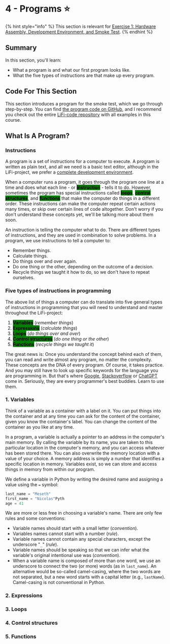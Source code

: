 # 4 - Programs ⭐

{% hint style="info" %}
This section is relevant for [Exercise 1: Hardware Assembly, Development Environment, and Smoke Test](https://github.com/winf-hsos/lifi-exercises/raw/main/exercises/01\_exercise\_hardware\_assembly.pdf).
{% endhint %}

## Summary

In this section, you'll learn:

* What a program is and what our first program looks like.
* What the five types of instructions are that make up every program.

## Code For This Section

This section introduces a program for the smoke test, which we go through step-by-step. You can find [the program code on GitHub](https://github.com/winf-hsos/LiFi-code/blob/main/examples/smoke\_test.py), and I recommend you check out the entire [LiFi-code repository](https://github.com/winf-hsos/LiFi-code) with all examples in this course.

## What Is A Program?

### Instructions

A program is a set of instructions for a computer to execute. A program is written as plain text, and all we need is a basic text editor, although in the LiFi-project, we prefer a [complete development environment](development-environment.md).&#x20;

When a computer runs a program, it goes through the program one line at a time and does what each line - or <mark style="background-color:green;">**instruction**</mark> - tells it to do. However, sometimes the program has special instructions called <mark style="background-color:green;">**loops**</mark>, <mark style="background-color:green;">**control structures**</mark>, and <mark style="background-color:green;">**functions**</mark> that make the computer do things in a different order. These instructions can make the computer repeat certain actions many times, or skip over certain lines of code altogether. Don't worry if you don't understand these concepts yet, we'll be talking more about them soon.

An instruction is telling the computer what to do. There are different types of instructions, and they are used in combination to solve problems. In a program, we use instructions to tell a computer to:

* Remember things.
* Calculate things.
* Do things over and over again.
* Do one thing or the other, depending on the outcome of a decision.
* Recycle things we taught it how to do, so we don't have to repeat ourselves.

### Five types of instructions in programming

The above list of things a computer can do translate into five general types of instructions in programming that you will need to understand and master throughout the LiFi-project:

1. <mark style="background-color:green;">**Variables**</mark> (_remember things_)
2. <mark style="background-color:green;">**Expressions**</mark> (_calculate things_)
3. <mark style="background-color:green;">**Loops**</mark> (_do things over and over_)
4. <mark style="background-color:green;">**Control structures**</mark> (_do one thing or the other_)
5. <mark style="background-color:green;">**Functions**</mark> (_recycle things we taught it_)

The great news is: Once you understand the concept behind each of them, you can read and write almost any program, no matter the complexity. These concepts are the DNA of every program. Of course, it takes practice. And you may still have to look up specific keywords for the language you are programming in. But that's where [Google](https://app.gitbook.com/u/5a55d1d8d10859002f1ae2f5), [Stackoverflow](https://stackoverflow.com/) or [ChatGPT](https://chat.openai.com/chat) come in. Seriously, they are every programmer's best buddies. Learn to use them.

### 1. Variables

Think of a variable as a container with a label on it. You can put things into the container and at any time you can ask for the content of the container, given you know the container's label. You can change the content of the container as you like at any time.

In a program, a variable is actually a pointer to an address in the computer's main memory. By calling the variable by its name, you are taken to this particular location in the computer's memory, and you can access whatever has been stored there. You can also overwrite the memory location with a value of your choice. A memory address is simply a number that identifies a specific location in memory. Variables exist, so we can store and access things in memory from within our program.&#x20;

We define a variable in Python by writing the desired name and assigning a value using the `=` symbol:

```python
last_name = "Meseth"
first_name = "Nicolas"Pyth
age = 41
```

We are more or less free in choosing a variable's name. There are only few rules and some conventions:

* Variable names should start with a small letter (_convention_).&#x20;
* Variables names cannot start with a number (_rule_).
* Variable names cannot contain any special characters, except the underscore "`_`" (_rule_).
* Variable names should be speaking so that we can infer what the variable's original intentional use was (_convention_).
* When a variable name is composed of more than one word, we use an underscore to connect the two (or more) words (as in `last_name`). An alternative would be so-called camel-casing, where the two words are not separated, but a new word starts with a capital letter (e.g., `lastName`). Camel-casing is not conventional in Python.

### 2. Expressions

### 3. Loops

### 4. Control structures

### 5. Functions
